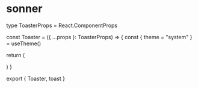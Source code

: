 # sonner

type ToasterProps = React.ComponentProps

const Toaster = ({ ...props }: ToasterProps) => {
  const { theme = "system" } = useTheme()

  return (
    
  )
}

export { Toaster, toast }